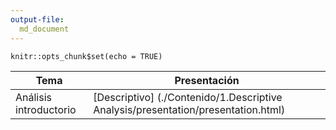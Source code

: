```yaml
---
output-file: 
  md_document
---
```


```{r setup, include=FALSE}
knitr::opts_chunk$set(echo = TRUE)
```

| Tema                                        | Presentación                                                            |
|---------------------------------------------|--------------------------|
| Análisis introductorio | \[Descriptivo\] (./Contenido/1.Descriptive Analysis/presentation/presentation.html) |

